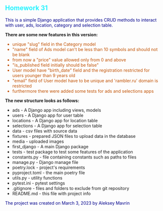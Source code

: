 <!DOCTYPE html>
<html>
  <head>
    <meta charset="utf-8">    
  </head>
  <body>
    <h2 style="color: #26f3ff">Homework 31</h2>
    <p style="color: darkblue">This is a simple Django application that provides CRUD methods to interact with
    user, ads, location, category and selection table.
</p>
    <p><b>There are some new features in this version:</b></p>
    <ul style="color: #c05000">      
      <li>unique "slug" field in the Category model</li>
      <li>"name" field of Ads model can't be less than 10 symbols and should not be blank</li>
      <li>from now a "price" value allowed only from 0 and above</li>
      <li>"is_published field initially should be false"</li>
      <li>User model have "birth_date" field and the registration restricted for users younger than 9 years old</li>
      <li>"email" field of User model have to be unique and 'rambler.ru' domain is restricted</li>
      <li>furthermore there were added some tests for ads and selections apps</li>
    </ul>
    <p><b>The new structure looks as follows:</b></p>
    <ul class="routes">
      <li>ads - A Django app including views, models</li>
      <li>users - A Django app for user table</li>
      <li>locations - A Django app for location table</li>
      <li>selections - A Django app for selection table</li>  
      <li>data - csv files with source data</li>
      <li>fixtures - prepared JSON files to upload data in the database</li>
      <li>media - uploaded images</li>
      <li>first_django - A main Django package</li>
      <li>tests - test package to test some features of the application</li>
      <li>constants.py - file containing constants such as paths to files</li>
      <li>manage.py - Django manage file</li>
      <li>poetry.lock - project's requirements</li>
      <li>pyproject.toml - the main poetry file</li>
      <li>utils.py - utility functions</li>
      <li>pytest.ini - pytest settings</li>
      <li>.gitignore - files and folders to exclude from git repository</li>
      <li>README.md - this file with project info</li>
    </ul>
    <p style="color: darkblue">The project was created on March 3, 2023 by Aleksey Mavrin</p>
  </body>
</html>